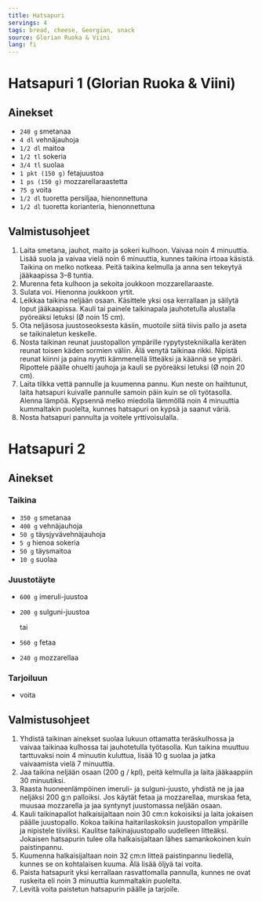 ```yaml
---
title: Hatsapuri
servings: 4
tags: bread, cheese, Georgian, snack
source: Glorian Ruoka & Viini
lang: fi
---
```


# Hatsapuri 1 (Glorian Ruoka & Viini)

## Ainekset

- `240 g` smetanaa
- `4 dl` vehnäjauhoja
- `1/2 dl` maitoa
- `1/2 tl` sokeria
- `3/4 tl` suolaa
- `1 pkt (150 g)` fetajuustoa
- `1 ps (150 g)` mozzarellaraastetta
- `75 g` voita
- `1/2 dl` tuoretta persiljaa, hienonnettuna
- `1/2 dl` tuoretta korianteria, hienonnettuna

## Valmistusohjeet

1. Laita smetana, jauhot, maito ja sokeri kulhoon. Vaivaa noin 4 minuuttia. Lisää suola ja vaivaa vielä noin 6 minuuttia, kunnes taikina irtoaa käsistä. Taikina on melko notkeaa. Peitä taikina kelmulla ja anna sen tekeytyä jääkaapissa 3–8 tuntia.
1. Murenna feta kulhoon ja sekoita joukkoon mozzarellaraaste.
1. Sulata voi. Hienonna joukkoon yrtit.
1. Leikkaa taikina neljään osaan. Käsittele yksi osa kerrallaan ja säilytä loput jääkaapissa. Kauli tai painele taikinapala jauhotetulla alustalla pyöreäksi letuksi (Ø noin 15 cm).
1. Ota neljäsosa juustoseoksesta käsiin, muotoile siitä tiivis pallo ja aseta se taikinaletun keskelle.
1. Nosta taikinan reunat juustopallon ympärille rypytystekniikalla keräten reunat toisen käden sormien väliin. Älä venytä taikinaa rikki. Nipistä reunat kiinni ja paina nyytti kämmenellä litteäksi ja käännä se ympäri. Ripottele päälle ohuelti jauhoja ja kauli se pyöreäksi letuksi (Ø noin 20 cm).
1. Laita tilkka vettä pannulle ja kuumenna pannu. Kun neste on haihtunut, laita hatsapuri kuivalle pannulle samoin päin kuin se oli työtasolla. Alenna lämpöä. Kypsennä melko miedolla lämmöllä noin 4 minuuttia kummaltakin puolelta, kunnes hatsapuri on kypsä ja saanut väriä.
1. Nosta hatsapuri pannulta ja voitele yrttivoisulalla.

# Hatsapuri 2

## Ainekset

### Taikina

- `350 g` smetanaa
- `400 g` vehnäjauhoja
- `50 g` täysjyvävehnäjauhoja
- `5 g` hienoa sokeria
- `50 g` täysmaitoa
- `10 g` suolaa

### Juustotäyte

- `600 g` imeruli-juustoa
- `200 g` sulguni-juustoa

  tai

- `560 g` fetaa
- `240 g` mozzarellaa

### Tarjoiluun

- voita

## Valmistusohjeet

1. Yhdistä taikinan ainekset suolaa lukuun ottamatta teräskulhossa ja vaivaa taikinaa kulhossa tai jauhotetulla työtasolla. Kun taikina muuttuu tarttuvaksi noin 4 minuutin kuluttua, lisää 10 g suolaa ja jatka vaivaamista vielä 7 minuuttia.
1. Jaa taikina neljään osaan (200 g / kpl), peitä kelmulla ja laita jääkaappiin 30 minuutiksi.
1. Raasta huoneenlämpöinen imeruli- ja sulguni-juusto, yhdistä ne ja jaa neljäksi 200 g:n palloiksi. Jos käytät fetaa ja mozzarellaa, murskaa feta, muusaa mozzarella ja jaa syntynyt juustomassa neljään osaan.
1. Kauli taikinapallot halkaisijaltaan noin 30 cm:n kokoisiksi ja laita jokaisen päälle juustopallo. Kokoa taikina haitarilaskoksin juustopallon ympärille ja nipistele tiiviiksi. Kaulitse taikinajuustopallo uudelleen litteäksi. Jokaisen hatsapurin tulee olla halkaisijaltaan lähes samankokoinen kuin paistinpannu.
1. Kuumenna halkaisijaltaan noin 32 cm:n litteä paistinpannu liedellä, kunnes se on kohtalaisen kuuma. Älä lisää öljyä tai voita.
1. Paista hatsapurit yksi kerrallaan rasvattomalla pannulla, kunnes ne ovat ruskeita eli noin 3 minuuttia kummaltakin puolelta.
1. Levitä voita paistetun hatsapurin päälle ja tarjoile.
